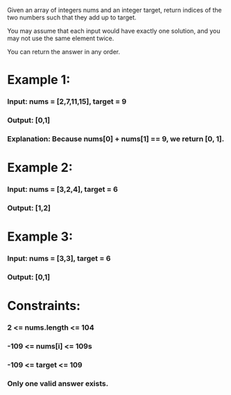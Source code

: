 Given an array of integers nums and an integer target, return indices of the two numbers such that they add up to target.

You may assume that each input would have exactly one solution, and you may not use the same element twice.

You can return the answer in any order.

# Example 1:
### Input: nums = [2,7,11,15], target = 9
### Output: [0,1]
### Explanation: Because nums[0] + nums[1] == 9, we return [0, 1].

# Example 2:
### Input: nums = [3,2,4], target = 6
### Output: [1,2]

# Example 3:
### Input: nums = [3,3], target = 6
### Output: [0,1]
 

# Constraints:
### 2 <= nums.length <= 104
### -109 <= nums[i] <= 109s
### -109 <= target <= 109
### Only one valid answer exists.